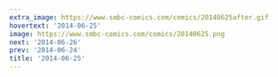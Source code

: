 ```yaml
---
extra_image: https://www.smbc-comics.com/comics/20140625after.gif
hovertext: '2014-06-25'
image: https://www.smbc-comics.com/comics/20140625.png
next: '2014-06-26'
prev: '2014-06-24'
title: '2014-06-25'
---
```

